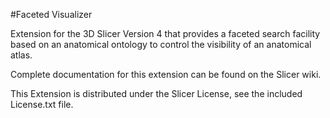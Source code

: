 #Faceted Visualizer

Extension for the 3D Slicer Version 4 that provides a faceted search facility based on an anatomical ontology to control the visibility of an anatomical atlas. 

Complete documentation for this extension can be found on the Slicer wiki.

This Extension is distributed under the Slicer License, see the included License.txt file.
